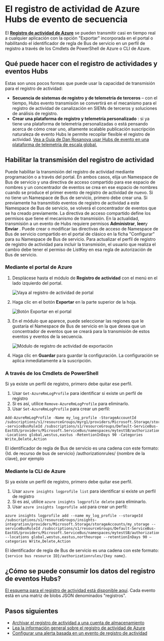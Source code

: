 <properties
    pageTitle="Transmitir el registro de actividad de Azure evento Hubs | Microsoft Azure"
    description="Aprenda a transmitir el registro de actividad de Azure Hubs de evento."
    authors="johnkemnetz"
    manager="rboucher"
    editor=""
    services="monitoring-and-diagnostics"
    documentationCenter="monitoring-and-diagnostics"/>

<tags
    ms.service="monitoring-and-diagnostics"
    ms.workload="na"
    ms.tgt_pltfrm="na"
    ms.devlang="na"
    ms.topic="article"
    ms.date="10/03/2016"
    ms.author="johnkem"/>

# <a name="stream-the-azure-activity-log-to-event-hubs"></a>El registro de actividad de Azure Hubs de evento de secuencia
El [**Registro de actividad de Azure**](./monitoring-overview-activity-logs.md) se pueden transmitir casi en tiempo real a cualquier aplicación con la opción "Exportar" incorporada en el portal o habilitando el identificador de regla de Bus de servicio en un perfil de registro a través de los Cmdlets de PowerShell de Azure o CLI de Azure.

## <a name="what-you-can-do-with-the-activity-log-and-event-hubs"></a>Qué puede hacer con el registro de actividades y eventos Hubs
Estas son unos pocos formas que puede usar la capacidad de transmisión para el registro de actividad:

- **Secuencia de sistemas de registro y de telemetría de terceros** – con el tiempo, Hubs evento transmisión se convertirá en el mecanismo para el registro de actividad de canalización en SIEMs de terceros y soluciones de análisis de registro.
- **Crear una plataforma de registro y telemetría personalizado** : si ya tiene una plataforma de telemetría personalizadas o está pensando acerca de cómo crear uno, altamente scalable publicación suscripción naturaleza de evento Hubs le permite recopilar flexible el registro de actividad. [Vea a Guía de Dan Rosanova usar Hubs de evento en una plataforma de telemetría de escala global.](https://azure.microsoft.com/documentation/videos/build-2015-designing-and-sizing-a-global-scale-telemetry-platform-on-azure-event-Hubs/)

## <a name="enable-streaming-of-the-activity-log"></a>Habilitar la transmisión del registro de actividad
Puede habilitar la transmisión del registro de actividad mediante programación o a través del portal. En ambos casos, elija un Namespace de Bus de servicio y una directiva de acceso compartido para ese espacio de nombres y un concentrador de eventos se crea en ese espacio de nombres cuando se produce el primer evento de registro de actividad de nuevo. Si no tiene un Namespace de Bus de servicio, primero debe crear una. Si previamente ha transmitido eventos de registro de actividad a este Namespace de Bus de servicio, se volverá el concentrador de eventos que se ha creado previamente. La directiva de acceso compartido define los permisos que tiene el mecanismo de transmisión. En la actualidad, transmisión a un evento de Hubs requiere permisos **Administrar**, **leer**y **Enviar** . Puede crear o modificar las directivas de acceso de Namespace de Bus de servicio compartido en el portal de clásico en la ficha "Configurar" para su Namespace de Bus de servicio. Para actualizar el perfil de registro de registro de actividad para incluir la transmisión, el usuario que realiza el cambio debe tener el permiso de ListKey en esa regla de autorización de Bus de servicio.

### <a name="via-azure-portal"></a>Mediante el portal de Azure 
1. Desplácese hasta el módulo de **Registro de actividad** con el menú en el lado izquierdo del portal.

    ![Vaya al registro de actividad de portal](./media/monitoring-overview-activity-logs/activity-logs-portal-navigate.png)
2. Haga clic en el botón **Exportar** en la parte superior de la hoja.

    ![Botón Exportar en el portal](./media/monitoring-overview-activity-logs/activity-logs-portal-export.png)
3. En el módulo que aparece, puede seleccionar las regiones que le gustaría el Namespace de Bus de servicio en la que desea que un concentrador de eventos que se creará para la transmisión de estos eventos y eventos de la secuencia.

    ![Módulo de registro de actividad de exportación](./media/monitoring-overview-activity-logs/activity-logs-portal-export-blade.png)
4. Haga clic en **Guardar** para guardar la configuración. La configuración se aplica inmediatamente a la suscripción.


### <a name="via-powershell-cmdlets"></a>A través de los Cmdlets de PowerShell
Si ya existe un perfil de registro, primero debe quitar ese perfil.

1. Usar `Get-AzureRmLogProfile` para identificar si existe un perfil de registro
2. Si es así, utilice `Remove-AzureRmLogProfile` para eliminarlo.
3. Usar `Set-AzureRmLogProfile` para crear un perfil:

```
Add-AzureRmLogProfile -Name my_log_profile -StorageAccountId /subscriptions/s1/resourceGroups/myrg1/providers/Microsoft.Storage/storageAccounts/my_storage -serviceBusRuleId /subscriptions/s1/resourceGroups/Default-ServiceBus-EastUS/providers/Microsoft.ServiceBus/namespaces/mytestSB/authorizationrules/RootManageSharedAccessKey -Locations global,westus,eastus -RetentionInDays 90 -Categories Write,Delete,Action
```

El identificador de regla de Bus de servicio es una cadena con este formato: {Id. de recurso de bus de servicio} /authorizationrules/ {nombre de la clave}, por ejemplo 

### <a name="via-azure-cli"></a>Mediante la CLI de Azure
Si ya existe un perfil de registro, primero debe quitar ese perfil.

1. Usar `azure insights logprofile list` para identificar si existe un perfil de registro
2. Si es así, utilice `azure insights logprofile delete` para eliminarlo.
3. Usar `azure insights logprofile add` para crear un perfil:

```
azure insights logprofile add --name my_log_profile --storageId /subscriptions/s1/resourceGroups/insights-integration/providers/Microsoft.Storage/storageAccounts/my_storage --serviceBusRuleId /subscriptions/s1/resourceGroups/Default-ServiceBus-EastUS/providers/Microsoft.ServiceBus/namespaces/mytestSB/authorizationrules/RootManageSharedAccessKey --locations global,westus,eastus,northeurope --retentionInDays 90 –categories Write,Delete,Action
```

El identificador de regla de Bus de servicio es una cadena con este formato: `{service bus resource ID}/authorizationrules/{key name}`.
 
## <a name="how-do-i-consume-the-log-data-from-event-hubs"></a>¿Cómo se puede consumir los datos del registro de eventos Hubs?
[El esquema para el registro de actividad está disponible aquí](./monitoring-overview-activity-logs.md). Cada evento está en una matriz de blobs JSON denominados "registros".

## <a name="next-steps"></a>Pasos siguientes
- [Archivar el registro de actividad a una cuenta de almacenamiento](./monitoring-archive-activity-log.md)
- [Lea la información general sobre el registro de actividad de Azure](./monitoring-overview-activity-logs.md)
- [Configurar una alerta basada en un evento de registro de actividad](./insights-auditlog-to-webhook-email.md)
